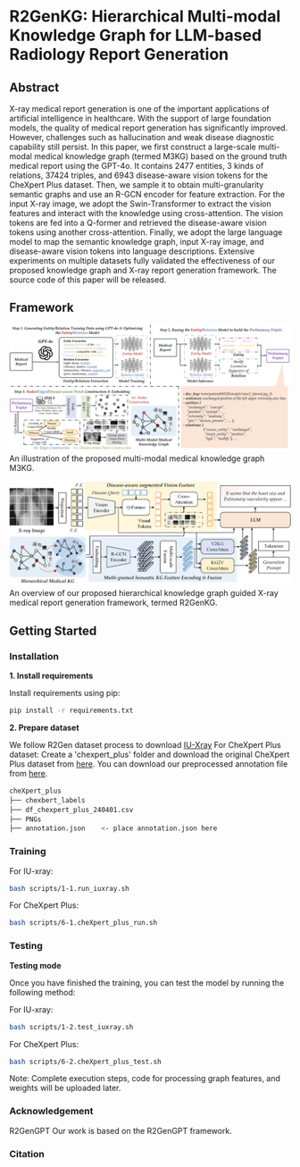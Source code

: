# R2GenKG: Hierarchical Multi-modal Knowledge Graph for LLM-based Radiology Report Generation

## Abstract 
X-ray medical report generation is one of the important applications of artificial intelligence in healthcare. With the support of large foundation models, the quality of medical report generation has significantly improved. However, challenges such as hallucination and weak disease diagnostic capability still persist. In this paper, we first construct a large-scale multi-modal medical knowledge graph (termed M3KG) based on the ground truth medical report using the GPT-4o. It contains 2477 entities, 3 kinds of relations, 37424 triples, and 6943 disease-aware vision tokens for the CheXpert Plus dataset. Then, we sample it to obtain multi-granularity semantic graphs and use an R-GCN encoder for feature extraction. For the input X-ray image, we adopt the Swin-Transformer to extract the vision features and interact with the knowledge using cross-attention. The vision tokens are fed into a Q-former and retrieved the disease-aware vision tokens using another cross-attention. Finally, we adopt the large language model to map the semantic knowledge graph, input X-ray image, and disease-aware vision tokens into language descriptions. Extensive experiments on multiple datasets fully validated the effectiveness of our proposed knowledge graph and X-ray report generation framework. The source code of this paper will be released. 



## Framework  

![overview](https://github.com/Event-AHU/Medical_Image_Analysis/blob/main/R2GenKG/figures/KG_construction.jpg)
An illustration of the proposed multi-modal medical knowledge graph M3KG.

![overview](https://github.com/Event-AHU/Medical_Image_Analysis/blob/main/R2GenKG/figures/R2GenKG_framework.jpg)
An overview of our proposed hierarchical knowledge graph guided X-ray medical report generation framework, termed R2GenKG.


## Getting Started
### Installation

**1. Install requirements**

Install requirements using pip:

```bash
pip install -r requirements.txt
```


**2. Prepare dataset**

We follow R2Gen dataset process to download [IU-Xray](https://drive.google.com/file/d/1c0BXEuDy8Cmm2jfN0YYGkQxFZd2ZIoLg/view) 
For CheXpert Plus dataset: Create a 'chexpert_plus' folder and download the original CheXpert Plus dataset from [here](https://stanfordaimi.azurewebsites.net/datasets/5158c524-d3ab-4e02-96e9-6ee9efc110a1). You can download our preprocessed annotation file from [here](https://drive.google.com/file/d/1vjh8GXaFQYJXJeLaxLnFtvZxuSZscQd_/view?usp=sharing).



```bash
cheXpert_plus 
├── chexbert_labels
├── df_chexpert_plus_240401.csv
├── PNGs
├── annotation.json    <- place annotation.json here
```


### Training

For IU-xray:
```bash
bash scripts/1-1.run_iuxray.sh
```

For CheXpert Plus:
```bash
bash scripts/6-1.cheXpert_plus_run.sh
```

### Testing 

**Testing mode**

Once you have finished the training, you can test the model by running the following method:

For IU-xray:
```bash
bash scripts/1-2.test_iuxray.sh
```

For CheXpert Plus:
```bash
bash scripts/6-2.cheXpert_plus_test.sh
```

Note: Complete execution steps, code for processing graph features, and weights will be uploaded later.



### Acknowledgement
R2GenGPT Our work is based on the R2GenGPT framework.


### Citation
```

```


